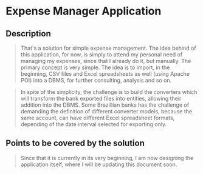 # Expense Manager Application

## Description
> That's a solution for simple expense management. The idea behind of this application, for now, is simply to attend my personal need of managing my expenses, since that I already do it, but manually. The primary concept is very simple. The idea is to import, in the beginning, CSV files and Excel spreadsheets as well (using Apache POI) into a DBMS, for further consulting, analysis and so on.

> In spite of the simplicity, the challenge is to build the converters which will transform the bank exported files into entities, allowing their addition into the DBMS. Some Brazillian banks has the challenge of demanding the definition of different converter models, because the same account, can have different Excel spreadsheet formats, depending of the date interval selected for exporting only.

## Points to be covered by the solution
> Since that it is currently in its very beginning, I am now designing the application itself, where I will be updating this document soon.
